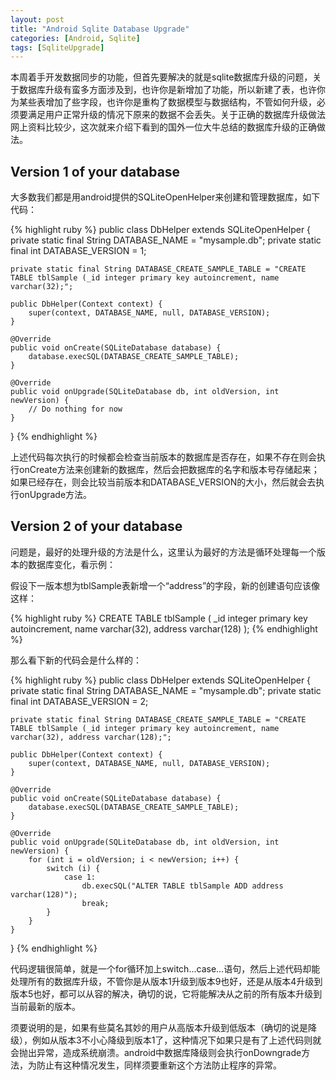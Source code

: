 ```yaml
---
layout: post
title: "Android Sqlite Database Upgrade"
categories: [Android, Sqlite]
tags: [SqliteUpgrade]
---
```


本周着手开发数据同步的功能，但首先要解决的就是sqlite数据库升级的问题，关于数据库升级有蛮多方面涉及到，也许你是新增加了功能，所以新建了表，也许你为某些表增加了些字段，也许你是重构了数据模型与数据结构，不管如何升级，必须要满足用户正常升级的情况下原来的数据不会丢失。关于正确的数据库升级做法网上资料比较少，这次就来介绍下看到的国外一位大牛总结的数据库升级的正确做法。

## Version 1 of your database

大多数我们都是用android提供的SQLiteOpenHelper来创建和管理数据库，如下代码：

{% highlight ruby %}
public class DbHelper extends SQLiteOpenHelper {
    private static final String DATABASE_NAME = "mysample.db";
    private static final int DATABASE_VERSION = 1;

    private static final String DATABASE_CREATE_SAMPLE_TABLE = "CREATE TABLE tblSample (_id integer primary key autoincrement, name varchar(32);";

    public DbHelper(Context context) {
        super(context, DATABASE_NAME, null, DATABASE_VERSION);
    }

    @Override
    public void onCreate(SQLiteDatabase database) {
        database.execSQL(DATABASE_CREATE_SAMPLE_TABLE);
    }

    @Override
    public void onUpgrade(SQLiteDatabase db, int oldVersion, int newVersion) {
        // Do nothing for now
    }
}
{% endhighlight %}

上述代码每次执行的时候都会检查当前版本的数据库是否存在，如果不存在则会执行onCreate方法来创建新的数据库，然后会把数据库的名字和版本号存储起来；如果已经存在，则会比较当前版本和DATABASE_VERSION的大小，然后就会去执行onUpgrade方法。

## Version 2 of your database

问题是，最好的处理升级的方法是什么，这里认为最好的方法是循环处理每一个版本的数据库变化，看示例：

假设下一版本想为tblSample表新增一个“address”的字段，新的创建语句应该像这样：

{% highlight ruby %}
CREATE TABLE tblSample
(
    _id integer primary key autoincrement,
    name varchar(32),
    address varchar(128)
); 
{% endhighlight %}

那么看下新的代码会是什么样的：

{% highlight ruby %}
public class DbHelper extends SQLiteOpenHelper {
    private static final String DATABASE_NAME = "mysample.db";
    private static final int DATABASE_VERSION = 2;

    private static final String DATABASE_CREATE_SAMPLE_TABLE = "CREATE TABLE tblSample (_id integer primary key autoincrement, name varchar(32), address varchar(128);";

    public DbHelper(Context context) {
        super(context, DATABASE_NAME, null, DATABASE_VERSION);
    }

    @Override
    public void onCreate(SQLiteDatabase database) {
        database.execSQL(DATABASE_CREATE_SAMPLE_TABLE);
    }

    @Override
    public void onUpgrade(SQLiteDatabase db, int oldVersion, int newVersion) {
        for (int i = oldVersion; i < newVersion; i++) {
            switch (i) {
                case 1:
            	    db.execSQL("ALTER TABLE tblSample ADD address varchar(128)");
            	    break;
            }
        }
    }
}
{% endhighlight %}

代码逻辑很简单，就是一个for循环加上switch...case...语句，然后上述代码却能处理所有的数据库升级，不管你是从版本1升级到版本9也好，还是从版本4升级到版本5也好，都可以从容的解决，确切的说，它将能解决从之前的所有版本升级到当前最新的版本。

须要说明的是，如果有些莫名其妙的用户从高版本升级到低版本（确切的说是降级），例如从版本3不小心降级到版本1了，这种情况下如果只是有了上述代码则就会抛出异常，造成系统崩溃。android中数据库降级则会执行onDowngrade方法，为防止有这种情况发生，同样须要重新这个方法防止程序的异常。

